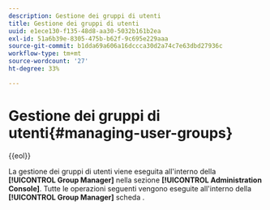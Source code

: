 ```yaml
---
description: Gestione dei gruppi di utenti
title: Gestione dei gruppi di utenti
uuid: e1ece130-f135-48d8-aa30-5032b161b2ea
exl-id: 51a6b39e-8305-475b-b62f-9c695e229aaa
source-git-commit: b1dda69a606a16dccca30d2a74c7e63dbd27936c
workflow-type: tm+mt
source-wordcount: '27'
ht-degree: 33%

---
```


# Gestione dei gruppi di utenti{#managing-user-groups}

{{eol}}

La gestione dei gruppi di utenti viene eseguita all&#39;interno della **[!UICONTROL Group Manager]** nella sezione **[!UICONTROL Administration Console]**. Tutte le operazioni seguenti vengono eseguite all&#39;interno della **[!UICONTROL Group Manager]** scheda .
